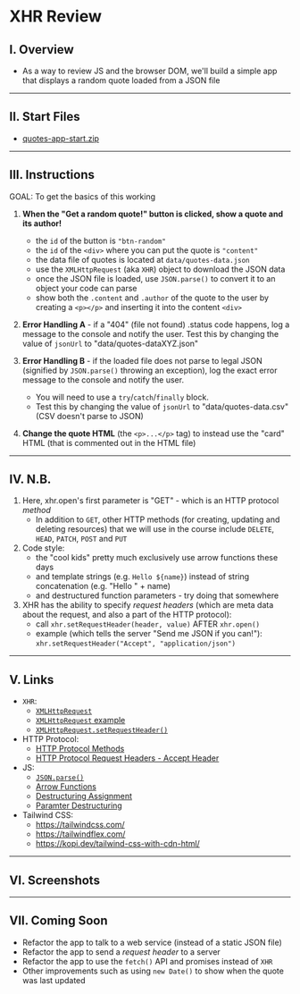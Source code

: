 # XHR Review

## I. Overview

- As a way to review JS and the browser DOM, we'll build a simple app that displays a random quote loaded from a JSON file

---

## II. Start Files
- [quotes-app-start.zip](_files/quotes-app-start.zip)

---

## III. Instructions
GOAL: To get the basics of this working
1. **When the "Get a random quote!" button is clicked, show a quote and its author!**
    - the `id` of the button is `"btn-random"`
    - the `id` of the `<div>` where you can put the quote is `"content"`
    - the data file of quotes is located at `data/quotes-data.json`
    - use the `XMLHttpRequest` (aka `XHR`) object to download the JSON data
    - once the JSON file is loaded, use `JSON.parse()` to convert it to an object your code can parse
    - show both the `.content` and `.author` of the quote to the user by creating a `<p></p>` and inserting it into the content `<div>`

2. **Error Handling A** - if a "404" (file not found) .status code happens, log a message to the console and notify the user.
Test this by changing the value of `jsonUrl` to "data/quotes-dataXYZ.json"

3. **Error Handling B** - if the loaded file does not parse to legal JSON (signified by `JSON.parse()` throwing an exception), log the exact error message to the console and notify the user.
    - You will need to use a `try`/`catch`/`finally` block.
    - Test this by changing the value of `jsonUrl` to "data/quotes-data.csv" (CSV doesn't parse to JSON)

4. **Change the quote HTML** (the `<p>...</p>` tag) to instead use the "card" HTML (that is commented out in the HTML file)

---

## IV. N.B.

1. Here, xhr.open's first parameter is "GET" - which is an HTTP protocol *method*
    - In addition to `GET`, other HTTP methods (for creating, updating and deleting resources) that we will use in the course include `DELETE`, `HEAD`, `PATCH`, `POST` and `PUT`
2. Code style:
    - the "cool kids" pretty much exclusively use arrow functions these days
    - and template strings  (e.g. `Hello ${name}`) instead of string concatenation (e.g. "Hello " + name)
    - and destructured function parameters - try doing that somewhere
3. XHR has the ability to specify *request headers* (which are meta data about the request, and also a part of the HTTP protocol):
    - call `xhr.setRequestHeader(header, value)` AFTER `xhr.open()`
    - example (which tells the server "Send me JSON if you can!"): `xhr.setRequestHeader("Accept", "application/json")`
  
---

## V. Links
- `XHR`:
  - [`XMLHttpRequest`](https://developer.mozilla.org/en-US/docs/Web/API/XMLHttpRequest/)
  - [`XMLHttpRequest` example](https://flaviocopes.com/xhr/#an-example-xhr-request)
  - [`XMLHttpRequest.setRequestHeader()`](https://developer.mozilla.org/en-US/docs/Web/API/XMLHttpRequest/setRequestHeader)
- HTTP Protocol:
  - [HTTP Protocol Methods](https://developer.mozilla.org/en-US/docs/Web/HTTP/Methods)
  - [HTTP Protocol Request Headers - Accept Header](https://developer.mozilla.org/en-US/docs/Web/HTTP/Headers/Accept)
- JS:
  - [`JSON.parse()`](https://developer.mozilla.org/en-US/docs/Web/JavaScript/Reference/Global_Objects/JSON/parse)
  - [Arrow Functions](https://developer.mozilla.org/en-US/docs/Web/JavaScript/Reference/Functions/Arrow_functions)
  - [Destructuring Assignment](https://developer.mozilla.org/en-US/docs/Web/JavaScript/Reference/Operators/Destructuring_assignment)
  - [Paramter Destructuring](https://www.geeksforgeeks.org/parameter-destructuring/)
- Tailwind CSS:
  - https://tailwindcss.com/
  - https://tailwindflex.com/
  - https://kopi.dev/tailwind-css-with-cdn-html/
 
---

## VI. Screenshots

---

## VII. Coming Soon
- Refactor the app to talk to a web service (instead of a static JSON file)
- Refactor the app to send a *request header* to a server
- Refactor the app to use the `fetch()` API and promises instead of `XHR`
- Other improvements such as using `new Date()` to show when the quote was last updated
